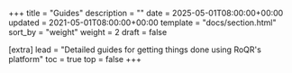 +++
title = "Guides"
description = ""
date = 2025-05-01T08:00:00+00:00
updated = 2021-05-01T08:00:00+00:00
template = "docs/section.html"
sort_by = "weight"
weight = 2
draft = false

[extra]
lead = "Detailed guides for getting things done using RoQR's platform"
toc = true
top = false
+++
